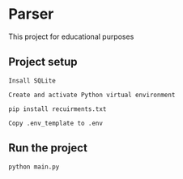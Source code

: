 Parser 
==============================

This project for educational purposes

## Project setup
    Insall SQLite

    Create and activate Python virtual environment

    pip install recuirments.txt

    Copy .env_template to .env

## Run the project
    python main.py